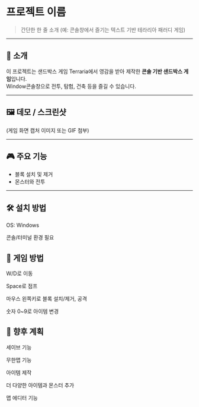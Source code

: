 # 프로젝트 이름
> 간단한 한 줄 소개 (예: 콘솔창에서 즐기는 텍스트 기반 테라리아 패러디 게임)

---

## 📜 소개
이 프로젝트는 샌드박스 게임 Terraria에서 영감을 받아 제작한 **콘솔 기반 샌드박스 게임**입니다.  
Window콘솔창으로 전투, 탐험, 건축 등을 즐길 수 있습니다.

---

## 🖼️ 데모 / 스크린샷
(게임 화면 캡처 이미지 또는 GIF 첨부)  

---

## 🎮 주요 기능
- 블록 설치 및 제거
- 몬스터와 전투

---

## 🛠️ 설치 방법

OS: Windows

콘솔/터미널 환경 필요

## 📌 게임 방법
W/D로 이동

Space로 점프

마우스 왼쪽키로 블록 설치/제거, 공격

숫자 0~9로 아이템 변경

## 🚀 향후 계획
세이브 기능

무한맵 기능

아이템 제작

더 다양한 아이템과 몬스터 추가

맵 에디터 기능
